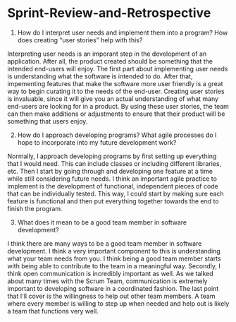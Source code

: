 # Sprint-Review-and-Retrospective

1. How do I interpret user needs and implement them into a program? How does creating “user stories” help with this?

Interpreting user needs is an imporant step in the development of an application. After all, the product created should be something that the intended end-users will enjoy. The first part about implementing user needs is understanding what the software is intended to do. After that, impementing features that make the software more user friendly
is a great way to begin curating it to the needs of the end-user. Creating user stories is invaluable, since it will give you an actual understanding of what many end-users are looking for in a product. By using these user stories, the team can then make additions or adjustments to ensure that their product will be something that users enjoy.

2. How do I approach developing programs? What agile processes do I hope to incorporate into my future development work?

Normally, I approach developing programs by first setting up everything that I would need. This can include classes or including different libraries, etc. Then I start by going through and developing one feature at a time while still considering future needs. I think an important agile practice to implement is the development of functional, independent pieces of code
that can be individually tested. This way, I could start by making sure each feature is functional and then put everything together towards the end to finish the program.

3. What does it mean to be a good team member in software development?

I think there are many ways to be a good team member in software development. I think a very important component to this is understanding what your team needs from you. I think being a good team member starts with being able to contribute to the team in a meaningful way. Secondly, I think open communication is incredibly important as well. As we talked about many times
with the Scrum Team, communication is extremely important to developing software in a coordinated fashion. The last point that I'll cover is the willingness to help out other team members. A team where every member is willing to step up when needed and help out is likely a team that functions very well.
